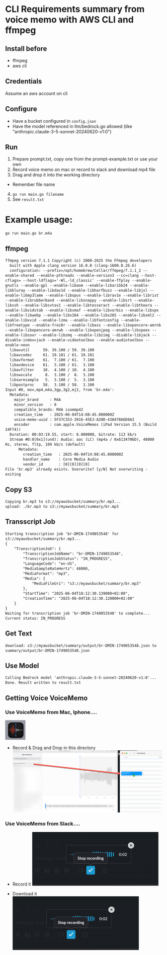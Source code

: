 # CLI Requirements summary from voice memo with AWS CLI and ffmpeg

## Install before

- ffmpeg
- aws cli

## Credentials

Assume an aws account on cli

## Configure

- Have a bucket configured in `config.json`
- Have the model referenced in llm/bedrock.go allowed (like  "anthropic.claude-3-5-sonnet-20240620-v1:0")

## Run

1) Prepare prompt.txt, copy one from the prompt-example.txt or use your own
2) Record voice memo on mac or record to slack and download mp4 file
3) Drag and drop it into the working directory
 - Remember file name
4) `go run main.go filename`
5) See `result.txt`



# Example usage:

```
go run main.go br.m4a
```

## ffmpeg

```
ffmpeg version 7.1.1 Copyright (c) 2000-2025 the FFmpeg developers
  built with Apple clang version 16.0.0 (clang-1600.0.26.6)
  configuration: --prefix=/opt/homebrew/Cellar/ffmpeg/7.1.1_2 --enable-shared --enable-pthreads --enable-version3 --cc=clang --host-cflags= --host-ldflags='-Wl,-ld_classic' --enable-ffplay --enable-gnutls --enable-gpl --enable-libaom --enable-libaribb24 --enable-libbluray --enable-libdav1d --enable-libharfbuzz --enable-libjxl --enable-libmp3lame --enable-libopus --enable-librav1e --enable-librist --enable-librubberband --enable-libsnappy --enable-libsrt --enable-libssh --enable-libsvtav1 --enable-libtesseract --enable-libtheora --enable-libvidstab --enable-libvmaf --enable-libvorbis --enable-libvpx --enable-libwebp --enable-libx264 --enable-libx265 --enable-libxml2 --enable-libxvid --enable-lzma --enable-libfontconfig --enable-libfreetype --enable-frei0r --enable-libass --enable-libopencore-amrnb --enable-libopencore-amrwb --enable-libopenjpeg --enable-libspeex --enable-libsoxr --enable-libzmq --enable-libzimg --disable-libjack --disable-indev=jack --enable-videotoolbox --enable-audiotoolbox --enable-neon
  libavutil      59. 39.100 / 59. 39.100
  libavcodec     61. 19.101 / 61. 19.101
  libavformat    61.  7.100 / 61.  7.100
  libavdevice    61.  3.100 / 61.  3.100
  libavfilter    10.  4.100 / 10.  4.100
  libswscale      8.  3.100 /  8.  3.100
  libswresample   5.  3.100 /  5.  3.100
  libpostproc    58.  3.100 / 58.  3.100
Input #0, mov,mp4,m4a,3gp,3g2,mj2, from 'br.m4a':
  Metadata:
    major_brand     : M4A
    minor_version   : 0
    compatible_brands: M4A isommp42
    creation_time   : 2025-06-04T14:08:45.000000Z
    voice-memo-uuid : 5F37C353-3916-45E3-A20D-438478A6D8A3
    encoder         : com.apple.VoiceMemos (iPad Version 15.5 (Build 24F74))
  Duration: 00:03:19.55, start: 0.000000, bitrate: 113 kb/s
  Stream #0:0[0x1](und): Audio: aac (LC) (mp4a / 0x6134706D), 48000 Hz, stereo, fltp, 109 kb/s (default)
      Metadata:
        creation_time   : 2025-06-04T14:08:45.000000Z
        handler_name    : Core Media Audio
        vendor_id       : [0][0][0][0]
File 'br.mp3' already exists. Overwrite? [y/N] Not overwriting - exiting
```

## Copy S3

```
Copying br.mp3 to s3://myawsbucket/summary/br.mp3...
upload: ./br.mp3 to s3://myawsbucket/summary/br.mp3
```

## Transscript Job

```
Starting transcription job 'br-DMIN-1749053548' for s3://myawsbucket/summary/br.mp3...
{
    "TranscriptionJob": {
        "TranscriptionJobName": "br-DMIN-1749053548",
        "TranscriptionJobStatus": "IN_PROGRESS",
        "LanguageCode": "en-US",
        "MediaSampleRateHertz": 48000,
        "MediaFormat": "mp3",
        "Media": {
            "MediaFileUri": "s3://myawsbucket/summary/br.mp3"
        },
        "StartTime": "2025-06-04T18:12:30.139000+02:00",
        "CreationTime": "2025-06-04T18:12:30.120000+02:00"
    }
}
Waiting for transcription job 'br-DMIN-1749053548' to complete...
Current status: IN_PROGRESS
```

## Get Text

```
download: s3://myawsbucket/summary/output/br-DMIN-1749053548.json to summary/output/br-DMIN-1749053548.json
```

## Use Model

```
Calling Bedrock model 'anthropic.claude-3-5-sonnet-20240620-v1:0'...
Done. Result written to result.txt
```

## Getting Voice VoiceMemo

### Use VoiceMemo from Mac, Iphone....

![](img/memo.png)

- Record & Drag and Drop in this directory
![](img/memo2.png)


### Use VoiceMemo from Slack....

- Record it
![](img/slack-1.png)

- Download it
![](img/slack-1.png)
